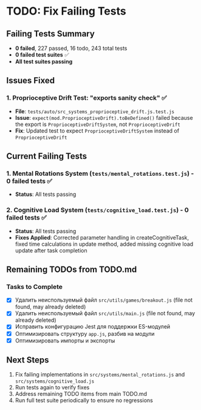 # TODO: Fix Failing Tests

## Failing Tests Summary
- **0 failed**, 227 passed, 16 todo, 243 total tests
- **0 failed test suites** ✅
- **All test suites passing**

## Issues Fixed

### 1. Proprioceptive Drift Test: "exports sanity check" ✅
- **File**: `tests/auto/src_systems_proprioceptive_drift.js.test.js`
- **Issue**: `expect(mod.ProprioceptiveDrift).toBeDefined()` failed because the export is `ProprioceptiveDriftSystem`, not `ProprioceptiveDrift`
- **Fix**: Updated test to expect `ProprioceptiveDriftSystem` instead of `ProprioceptiveDrift`

## Current Failing Tests

### 1. Mental Rotations System (`tests/mental_rotations.test.js`) - 0 failed tests ✅
- **Status**: All tests passing

### 2. Cognitive Load System (`tests/cognitive_load.test.js`) - 0 failed tests ✅
- **Status**: All tests passing
- **Fixes Applied**: Corrected parameter handling in createCognitiveTask, fixed time calculations in update method, added missing cognitive load update after task completion

## Remaining TODOs from TODO.md

### Tasks to Complete
- [x] Удалить неиспользуемый файл `src/utils/games/breakout.js` (file not found, may already deleted)
- [x] Удалить неиспользуемый файл `src/utils/main.js` (file not found, may already deleted)
- [x] Исправить конфигурацию Jest для поддержки ES-модулей
- [x] Оптимизировать структуру `app.js`, разбив на модули
- [x] Оптимизировать импорты и экспорты

## Next Steps
1. Fix failing implementations in `src/systems/mental_rotations.js` and `src/systems/cognitive_load.js`
2. Run tests again to verify fixes
3. Address remaining TODO items from main TODO.md
4. Run full test suite periodically to ensure no regressions
